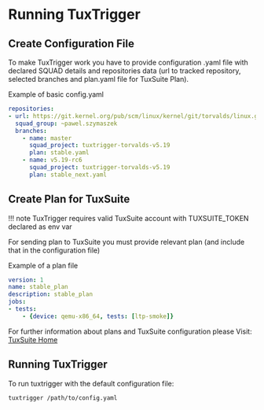 # Running TuxTrigger

## Create Configuration File

To make TuxTrigger work you have to provide configuration .yaml file with declared SQUAD details and repositories data
(url to tracked repository, selected branches and plan.yaml file for TuxSuite Plan).

Example of basic config.yaml

```yaml
repositories:
- url: https://git.kernel.org/pub/scm/linux/kernel/git/torvalds/linux.git
  squad_group: ~pawel.szymaszek
  branches:
    - name: master
      squad_project: tuxtrigger-torvalds-v5.19
      plan: stable.yaml
    - name: v5.19-rc6
      squad_project: tuxtrigger-torvalds-v5.19
      plan: stable_next.yaml
```

## Create Plan for TuxSuite

!!! note
    TuxTrigger requires valid TuxSuite account with TUXSUITE_TOKEN declared as env var

For sending plan to TuxSuite you must provide relevant plan (and include that in the configuration file)

Example of a plan file
```yaml
version: 1
name: stable_plan
description: stable_plan
jobs:
- tests:
    - {device: qemu-x86_64, tests: [ltp-smoke]}
```
For further information about plans and TuxSuite configuration please Visit: [TuxSuite Home](https://docs.tuxsuite.com/)

## Running TuxTrigger

To run tuxtrigger with the default configuration file:
```shell
tuxtrigger /path/to/config.yaml
```


